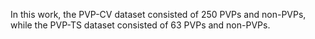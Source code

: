 In this work, the PVP-CV dataset consisted of 250 PVPs and non-PVPs, while the PVP-TS dataset consisted of 63 PVPs and non-PVPs. 
